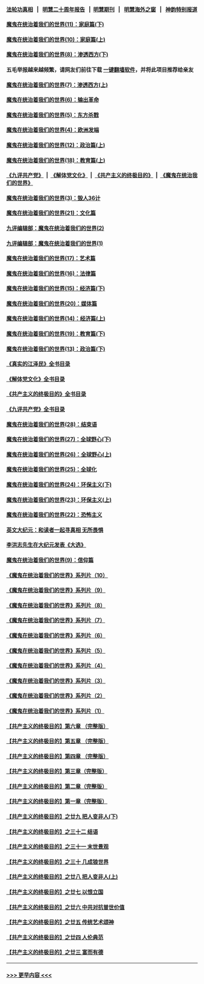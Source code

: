 #### [法轮功真相](https://github.com/gfw-breaker/truth/blob/master/README.md?t=0) &nbsp;&nbsp;|&nbsp;&nbsp; [明慧二十周年报告](https://github.com/gfw-breaker/mh-reports/blob/master/README.md?t=0) &nbsp;&nbsp;|&nbsp;&nbsp;[明慧期刊](https://github.com/gfw-breaker/mh-qikan) &nbsp;&nbsp;|&nbsp;&nbsp; [明慧海外之窗](https://github.com/gfw-breaker/mh-news/blob/master/README.md?t=0) &nbsp;&nbsp;|&nbsp;&nbsp; [神韵特别报道](https://github.com/gfw-breaker/mh-news/blob/master/shenyun.md?t=0)
#### [魔鬼在统治着我们的世界(11)：家庭篇(下)](../pages/nsc422/n10440961.md?t=12171301) 
#### [魔鬼在统治着我们的世界(10)：家庭篇(上)](../pages/nsc422/n10435448.md?t=12171301) 
#### [魔鬼在统治着我们的世界(8)：渗透西方(下)](../pages/nsc422/n10429603.md?t=12171301) 
#### 五毛举报越来越频繁，请网友们前往下载 [一键翻墙软件](https://github.com/gfw-breaker/ssr-accounts)，并将此项目推荐给亲友
#### [魔鬼在统治着我们的世界(7)：渗透西方(上)](../pages/nsc422/n10426013.md?t=12171301) 
#### [魔鬼在统治着我们的世界(6)：输出革命](../pages/nsc422/n10421536.md?t=12171301) 
#### [魔鬼在统治着我们的世界(5)：东方杀戮](../pages/nsc422/n10417707.md?t=12171301) 
#### [魔鬼在统治着我们的世界(4)：欧洲发端](../pages/nsc422/n10414890.md?t=12171301) 
#### [魔鬼在统治着我们的世界(12)：政治篇(上)](../pages/nsc422/n10444576.md?t=12171301) 
#### [魔鬼在统治着我们的世界(18)：教育篇(上)](../pages/nsc422/n10526970.md?t=12171301) 
#### [《九评共产党》](https://github.com/begood0513/9ping.md/blob/master/README.md) &nbsp;|&nbsp; [《解体党文化》](../../../../jtdwh.md/blob/master/README.md)  &nbsp;|&nbsp; [《共产主义的终极目的》](../../../../gczydzjmd.md/blob/master/README.md) &nbsp;|&nbsp; [《魔鬼在统治我们的世界》](../../../../mgztzwmdsj.md/blob/master/README.md) 
#### [魔鬼在统治着我们的世界(3)：毁人36计](../pages/nsc422/n10411583.md?t=12171301) 
#### [魔鬼在统治着我们的世界(21)：文化篇](../pages/nsc422/n10597706.md?t=12171301) 
#### [九评编辑部：魔鬼在统治着我们的世界(2)](../pages/nsc422/n10410036.md?t=12171301) 
#### [九评编辑部：魔鬼在统治着我们的世界(1)](../pages/nsc422/n10406825.md?t=12171301) 
#### [魔鬼在统治着我们的世界(17)：艺术篇](../pages/nsc422/n10499093.md?t=12171301) 
#### [魔鬼在统治着我们的世界(16)：法律篇](../pages/nsc422/n10485969.md?t=12171301) 
#### [魔鬼在统治着我们的世界(15)：经济篇(下)](../pages/nsc422/n10469975.md?t=12171301) 
#### [魔鬼在统治着我们的世界(20)：媒体篇](../pages/nsc422/n10586579.md?t=12171301) 
#### [魔鬼在统治着我们的世界(14)：经济篇(上)](../pages/nsc422/n10457370.md?t=12171301) 
#### [魔鬼在统治着我们的世界(19)：教育篇(下)](../pages/nsc422/n10564808.md?t=12171301) 
#### [魔鬼在统治着我们的世界(13)：政治篇(下)](../pages/nsc422/n10448270.md?t=12171301) 
#### [《真实的江泽民》全书目录](../pages/nsc422/n13721399.md?t=12171301) 
#### [《解体党文化》全书目录](../pages/nsc422/n13721157.md?t=12171301) 
#### [《共产主义的终极目的》全书目录](../pages/nsc422/n13721048.md?t=12171301) 
#### [《九评共产党》全书目录](../pages/nsc422/n13708085.md?t=12171301) 
#### [魔鬼在统治着我们的世界(28)：结束语](../pages/nsc422/n10936246.md?t=12171301) 
#### [魔鬼在统治着我们的世界(27)：全球野心(下)](../pages/nsc422/n10928319.md?t=12171301) 
#### [魔鬼在统治着我们的世界(26)：全球野心(上)](../pages/nsc422/n10900318.md?t=12171301) 
#### [魔鬼在统治着我们的世界(25)：全球化](../pages/nsc422/n10788205.md?t=12171301) 
#### [魔鬼在统治着我们的世界(24)：环保主义(下)](../pages/nsc422/n10695307.md?t=12171301) 
#### [魔鬼在统治着我们的世界(23)：环保主义(上)](../pages/nsc422/n10688613.md?t=12171301) 
#### [魔鬼在统治着我们的世界(22)：恐怖主义](../pages/nsc422/n10614727.md?t=12171301) 
#### [英文大纪元：和读者一起寻真相 无所畏惧](../pages/nsc422/n12542027.md?t=12171301) 
#### [李洪志先生在大纪元发表《大选》](../pages/nsc422/n12534746.md?t=12171301) 
#### [魔鬼在统治着我们的世界(9)：信仰篇](../pages/nsc422/n10432159.md?t=12171301) 
#### [《魔鬼在统治着我们的世界》系列片（10）](../pages/nsc422/n12292670.md?t=12171301) 
#### [《魔鬼在统治着我们的世界》系列片（9）](../pages/nsc422/n12290859.md?t=12171301) 
#### [《魔鬼在统治着我们的世界》系列片（8）](../pages/nsc422/n12287445.md?t=12171301) 
#### [《魔鬼在统治着我们的世界》系列片（7）](../pages/nsc422/n12283425.md?t=12171301) 
#### [《魔鬼在统治着我们的世界》系列片（6）](../pages/nsc422/n12282314.md?t=12171301) 
#### [《魔鬼在统治着我们的世界》系列片（5）](../pages/nsc422/n12281419.md?t=12171301) 
#### [《魔鬼在统治着我们的世界》系列片（4）](../pages/nsc422/n12274024.md?t=12171301) 
#### [《魔鬼在统治着我们的世界》系列片（3）](../pages/nsc422/n12271322.md?t=12171301) 
#### [《魔鬼在统治着我们的世界》系列片（2）](../pages/nsc422/n12269049.md?t=12171301) 
#### [《魔鬼在统治着我们的世界》系列片（1）](../pages/nsc422/n12267575.md?t=12171301) 
#### [【共产主义的终极目的】第六章 （完整版）](../pages/nsc422/n11428913.md?t=12171301) 
#### [【共产主义的终极目的】第五章 （完整版）](../pages/nsc422/n11428912.md?t=12171301) 
#### [【共产主义的终极目的】第四章 （完整版）](../pages/nsc422/n11428907.md?t=12171301) 
#### [【共产主义的终极目的】第三章（完整版）](../pages/nsc422/n11428848.md?t=12171301) 
#### [【共产主义的终极目的】第二章（完整版）](../pages/nsc422/n11428831.md?t=12171301) 
#### [【共产主义的终极目的】第一章（完整版）](../pages/nsc422/n11417651.md?t=12171301) 
#### [【共产主义的终极目的】之廿九 把人变非人(下)](../pages/nsc422/n11344140.md?t=12171301) 
#### [【共产主义的终极目的】之三十二 结语](../pages/nsc422/n11360535.md?t=12171301) 
#### [【共产主义的终极目的】之三十一 末世景观](../pages/nsc422/n11351129.md?t=12171301) 
#### [【共产主义的终极目的】之三十 几成狼世界](../pages/nsc422/n11348280.md?t=12171301) 
#### [【共产主义的终极目的】之廿八 把人变非人(上)](../pages/nsc422/n11340492.md?t=12171301) 
#### [【共产主义的终极目的】之廿七 以恨立国](../pages/nsc422/n11336944.md?t=12171301) 
#### [【共产主义的终极目的】之廿六 中共对抗普世价值](../pages/nsc422/n11324785.md?t=12171301) 
#### [【共产主义的终极目的】之廿五 传统艺术颂神](../pages/nsc422/n11296396.md?t=12171301) 
#### [【共产主义的终极目的】之廿四 人伦典范](../pages/nsc422/n11296397.md?t=12171301) 
#### [【共产主义的终极目的】之廿三 富而有德](../pages/nsc422/n11283598.md?t=12171301) 

----
#### [ >>> 更早内容 <<< ](../indexes/nsc422-earlier.md)
